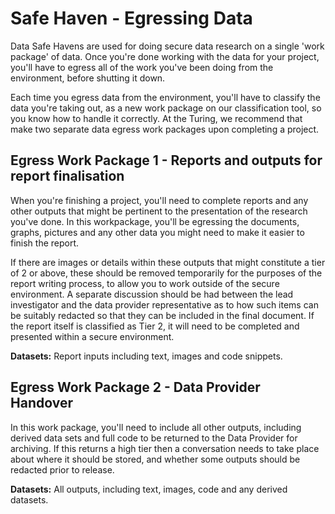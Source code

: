 # Safe Haven - Egressing Data

Data Safe Havens are used for doing secure data research on a single 'work package' of data. Once you're done working with the data for your project, you'll have to egress all of the work you've been doing from the environment, before shutting it down.

Each time you egress data from the environment, you'll have to classify the data you're taking out, as a new work package on our classification tool, so you know how to handle it correctly. At the Turing, we recommend that make two separate data egress work packages upon completing a project.

## Egress Work Package 1 - Reports and outputs for report finalisation 

When you're finishing a project, you'll need to complete reports and any other outputs that might be pertinent to the presentation of the research you've done. In this workpackage, you'll be egressing the documents, graphs, pictures and any other data you might need to make it easier to finish the report.

If there are images or details within these outputs that might constitute a tier of 2 or above, these should be removed temporarily for the purposes of the report writing process, to allow you to work outside of the secure environment. A separate discussion should be had between the lead investigator and the data provider representative as to how such items can be suitably redacted so that they can be included in the final document. If the report itself is classified as Tier 2, it will need to be completed and presented within a secure environment.

**Datasets:** Report inputs including text, images and code snippets.

## Egress Work Package 2 - Data Provider Handover

In this work package, you'll need to include all other outputs, including derived data sets and full code to be returned to the Data Provider for archiving. If this returns a high tier then a conversation needs to take place about where it should be stored, and whether some outputs should be redacted prior to release.

**Datasets:** All outputs, including text, images, code and any derived datasets.
